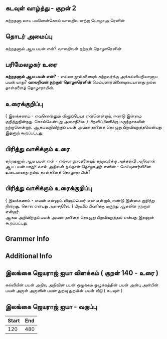 ## கடவுள் வாழ்த்து - குறள் 2

கற்றதனா லாய பயனென்கொல் வாலறிவ 
னற்றா டொழாஅ ரெனின்

## தொடர் அமைப்பு

கற்றதனால் ஆய பயன் என்? வாலறிவன் நற்றாள் தொழாரெனின்

## பரிமேலழகர் உரை

**கற்றதனால் ஆய பயன் என்?**  - 
எல்லா நூல்களையுங் கற்றவர்க்கு அக்கல்வியறிவானாய பயன் யாது?
**வாலறிவன் நற்றாள் தொழாரெனின்**
மெய்யுணர்வினையுடையானது நல்ல தாள்களைத் தொழாராயின்.

## உரைக்குறிப்பு

{ இலக்கணம் - எவனென்னும் வினாப்பெயர் என்னென்றாய், ஈண்டு இன்மை
குறித்துநின்றது. கொல்லென்பது அசைநிலை. }
பிறவிப்பிணிக்கு மருந்தாகலின் நற்றாளென்றார்.
ஆகமவறிவிற்குப் பயன் அவன் தாளைத் தொழுது பிறவியறுத்தலென்பது 
இதனாற் கூறப்பட்டது.

## பிரித்து வாசிக்கும் உரை

கற்றதனால் ஆய பயன் என்  - 
எல்லா நூல்களையும் கற்றவர்க்கு அக்கல்வி அறிவான் ஆய பயன் யாது?
வால் அறிவன் நல்தாள் தொழாஅர் எனின் - 
மெய்யுணர்வினை உடையானது நல்ல தாள்களைத் தொழாராயின்?

## பிரித்து வாசிக்கும் உரைக்குறிப்பு

{ இலக்கணம்  - எவன் என்னும் வினாப்பெயர் என் என்றாய், ஈண்டு இன்மை
குறித்து நின்றது. கொல் என்பது அசைநிலை. }
பிறவிப் பிணிக்கு மருந்து ஆகலின் நற்றாள் என்றார்.  
ஆகம அறிவிற்குப் பயன் அவன் தாளைத் தொழுது பிறவியறுத்தல் என்பது
இதனான் கூறப்பட்டது.


## Grammer Info

## Additional Info


## இலங்கை ஜெயராஜ் ஐயா விளக்கம் ( குறள் 140 - உரை )

கல்வியின் பயன் அறிவு
அறிவின் பயன் ஒழுக்கம்
ஒழுக்கத்தின் பயன் அன்பு 
அன்பின் பயன் அருள்
அருளின் பயன் துறவு
துறவின் பயன் வீடு ( கடவுள் )

## இலங்கை ஜெயராஜ் ஐயா - வகுப்பு

| Start | End |
| ------ | ------ |
| 120 | 480 |


